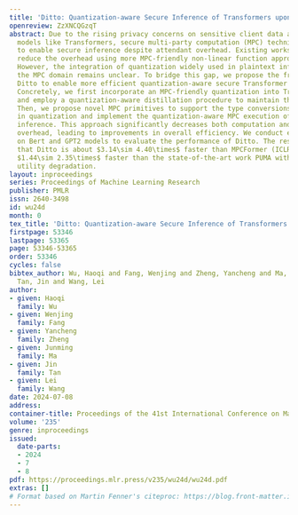 ```yaml
---
title: 'Ditto: Quantization-aware Secure Inference of Transformers upon MPC'
openreview: ZzXNCQGzqT
abstract: Due to the rising privacy concerns on sensitive client data and trained
  models like Transformers, secure multi-party computation (MPC) techniques are employed
  to enable secure inference despite attendant overhead. Existing works attempt to
  reduce the overhead using more MPC-friendly non-linear function approximations.
  However, the integration of quantization widely used in plaintext inference into
  the MPC domain remains unclear. To bridge this gap, we propose the framework named
  Ditto to enable more efficient quantization-aware secure Transformer inference.
  Concretely, we first incorporate an MPC-friendly quantization into Transformer inference
  and employ a quantization-aware distillation procedure to maintain the model utility.
  Then, we propose novel MPC primitives to support the type conversions that are essential
  in quantization and implement the quantization-aware MPC execution of secure quantized
  inference. This approach significantly decreases both computation and communication
  overhead, leading to improvements in overall efficiency. We conduct extensive experiments
  on Bert and GPT2 models to evaluate the performance of Ditto. The results demonstrate
  that Ditto is about $3.14\sim 4.40\times$ faster than MPCFormer (ICLR 2023) and
  $1.44\sim 2.35\times$ faster than the state-of-the-art work PUMA with negligible
  utility degradation.
layout: inproceedings
series: Proceedings of Machine Learning Research
publisher: PMLR
issn: 2640-3498
id: wu24d
month: 0
tex_title: 'Ditto: Quantization-aware Secure Inference of Transformers upon {MPC}'
firstpage: 53346
lastpage: 53365
page: 53346-53365
order: 53346
cycles: false
bibtex_author: Wu, Haoqi and Fang, Wenjing and Zheng, Yancheng and Ma, Junming and
  Tan, Jin and Wang, Lei
author:
- given: Haoqi
  family: Wu
- given: Wenjing
  family: Fang
- given: Yancheng
  family: Zheng
- given: Junming
  family: Ma
- given: Jin
  family: Tan
- given: Lei
  family: Wang
date: 2024-07-08
address:
container-title: Proceedings of the 41st International Conference on Machine Learning
volume: '235'
genre: inproceedings
issued:
  date-parts:
  - 2024
  - 7
  - 8
pdf: https://proceedings.mlr.press/v235/wu24d/wu24d.pdf
extras: []
# Format based on Martin Fenner's citeproc: https://blog.front-matter.io/posts/citeproc-yaml-for-bibliographies/
---
```

